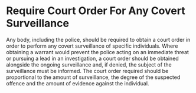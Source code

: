Require Court Order For Any Covert Surveillance
===============================================

Any body, including the police, should be required to obtain a court 
order in order to perform any covert surveillance of specific 
individuals. Where obtaining a warrant would prevent the police acting 
on an immediate threat or pursuing a lead in an investigation, a court 
order should be obtained alongside the ongoing surveillance and, if 
denied, the subject of the surveillance must be informed. The court 
order required should be proportional to the amount of surveillance, the
degree of the suspected offence and the amount of evidence against the 
individual.
